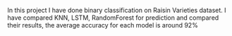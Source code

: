 In this project I have done binary classification on Raisin Varieties dataset. I have compared KNN, LSTM, RandomForest for prediction and compared their results, the average accuracy for each model is around 92%
